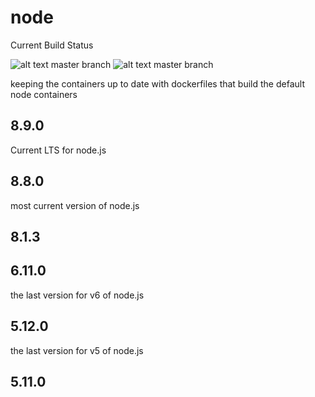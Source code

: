 # node

Current Build Status

![alt text](https://travis-ci.org/serviewcare/node.svg?branch=master "TravisCI Build Status") master branch
![alt text](https://travis-ci.org/serviewcare/node.svg?branch=development "TravisCI Build Status") master branch

keeping the containers up to date with dockerfiles that build the default node containers

## 8.9.0

Current LTS for node.js

## 8.8.0

most current version of node.js

## 8.1.3

## 6.11.0

the last version for v6 of node.js

## 5.12.0

the last version for v5 of node.js

## 5.11.0 

